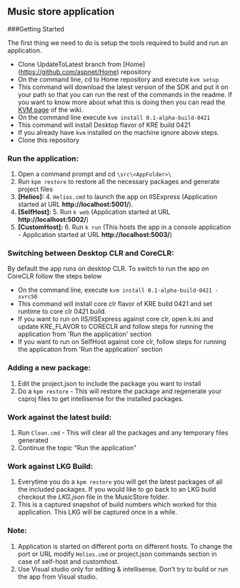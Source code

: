 ## Music store application

###Getting Started

The first thing we need to do is setup the tools required to build and run an application.

* Clone UpdateToLatest branch from [Home] (https://github.com/aspnet/Home) repository
* On the command line, cd to Home repository and execute ```kvm setup``` 
* This command will download the latest version of the SDK and put it on your path so that you can run the rest of the commands in the readme. If you want to know more about what this is doing then you can read the [KVM page](https://github.com/aspnet/Home/wiki/version-manager) of the wiki.
* On the command line execute ```kvm install 0.1-alpha-build-0421```
* This command will install Desktop flavor of KRE build 0421
* If you already have ```kvm``` installed on the machine ignore above steps.
* Clone this repository

### Run the application:
1. Open a command prompt and cd ```\src\<AppFolder>\```
2. Run ```kpm restore``` to restore all the necessary packages and generate project files
3. **[Helios]:**
	4. ```Helios.cmd``` to launch the app on IISExpress (Application started at URL **http://localhost:5001/**).
4. **[SelfHost]:**
	5. Run ```k web``` (Application started at URL **http://localhost:5002/**)
5. **[CustomHost]:**
	6. Run ```k run``` (This hosts the app in a console application - Application started at URL **http://localhost:5003/**)

### Switching between Desktop CLR and CoreCLR:
By default the app runs on desktop CLR. To switch to run the app on CoreCLR follow the steps below
* On the command line, execute ```kvm install 0.1-alpha-build-0421 -svrc50```
* This command will install core clr flavor of KRE build 0421 and set runtime to core clr 0421 build.
* If you want to run on IIS/IISExpress against core clr, open k.ini and update KRE_FLAVOR to CORECLR and follow steps for running the application from 'Run the application' section
* If you want to run on SelfHost against core clr, follow steps for running the application from 'Run the application' section

### Adding a new package:
1. Edit the project.json to include the package you want to install
2. Do a ```kpm restore``` - This will restore the package and regenerate your csproj files to get intellisense for the installed packages.

### Work against the latest build:
1. Run ```Clean.cmd``` - This will clear all the packages and any temporary files generated
2. Continue the topic "Run the application"

### Work against LKG Build:
1. Everytime you do a ```kpm restore``` you will get the latest packages of all the included packages. If you would like to go back to an LKG build checkout the *LKG.json* file in the MusicStore folder.
2. This is a captured snapshot of build numbers which worked for this application. This LKG will be captured once in a while. 

### Note:
1. Application is started on different ports on different hosts. To change the port or URL modify ```Helios.cmd``` or project.json commands section in case of self-host and customhost. 
2. Use Visual studio only for editing & intellisense. Don't try to build or run the app from Visual studio.

